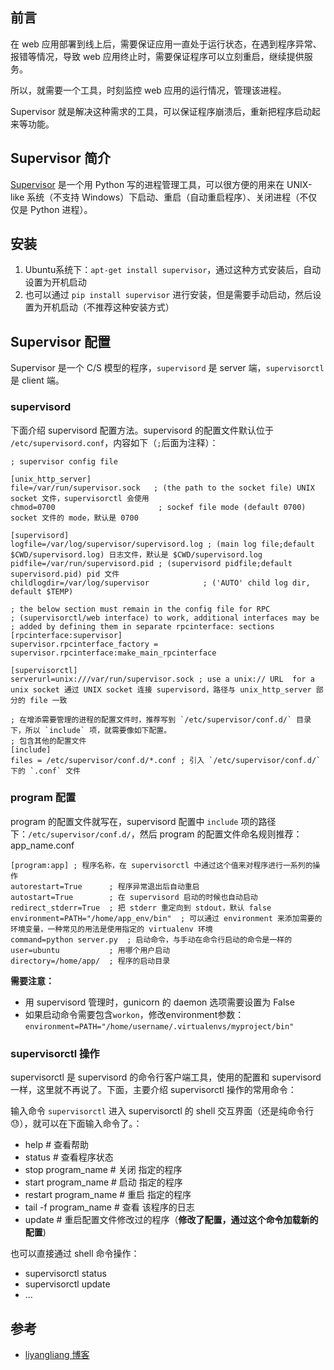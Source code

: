 ## 前言
在 web 应用部署到线上后，需要保证应用一直处于运行状态，在遇到程序异常、报错等情况，导致 web 应用终止时，需要保证程序可以立刻重启，继续提供服务。

所以，就需要一个工具，时刻监控 web 应用的运行情况，管理该进程。

Supervisor 就是解决这种需求的工具，可以保证程序崩溃后，重新把程序启动起来等功能。


## Supervisor 简介
[Supervisor](https://github.com/Supervisor/supervisor) 是一个用 Python 写的进程管理工具，可以很方便的用来在 UNIX-like 系统（不支持 Windows）下启动、重启（自动重启程序）、关闭进程（不仅仅是 Python 进程）。

## 安装
1. Ubuntu系统下：`apt-get install supervisor`，通过这种方式安装后，自动设置为开机启动
2. 也可以通过 `pip install supervisor` 进行安装，但是需要手动启动，然后设置为开机启动（不推荐这种安装方式）

## Supervisor 配置
Supervisor 是一个 C/S 模型的程序，`supervisord` 是 server 端，`supervisorctl` 是 client 端。

### supervisord
下面介绍 supervisord 配置方法。supervisord 的配置文件默认位于 `/etc/supervisord.conf`，内容如下（`;`后面为注释）：
```
; supervisor config file

[unix_http_server]
file=/var/run/supervisor.sock   ; (the path to the socket file) UNIX socket 文件，supervisorctl 会使用
chmod=0700                       ; sockef file mode (default 0700) socket 文件的 mode，默认是 0700

[supervisord]
logfile=/var/log/supervisor/supervisord.log ; (main log file;default $CWD/supervisord.log) 日志文件，默认是 $CWD/supervisord.log
pidfile=/var/run/supervisord.pid ; (supervisord pidfile;default supervisord.pid) pid 文件
childlogdir=/var/log/supervisor            ; ('AUTO' child log dir, default $TEMP)

; the below section must remain in the config file for RPC
; (supervisorctl/web interface) to work, additional interfaces may be
; added by defining them in separate rpcinterface: sections
[rpcinterface:supervisor]
supervisor.rpcinterface_factory = supervisor.rpcinterface:make_main_rpcinterface

[supervisorctl]
serverurl=unix:///var/run/supervisor.sock ; use a unix:// URL  for a unix socket 通过 UNIX socket 连接 supervisord，路径与 unix_http_server 部分的 file 一致

; 在增添需要管理的进程的配置文件时，推荐写到 `/etc/supervisor/conf.d/` 目录下，所以 `include` 项，就需要像如下配置。
; 包含其他的配置文件
[include]
files = /etc/supervisor/conf.d/*.conf ; 引入 `/etc/supervisor/conf.d/` 下的 `.conf` 文件
```

### program 配置
program 的配置文件就写在，supervisord 配置中 `include` 项的路径下：`/etc/supervisor/conf.d/`，然后 program 的配置文件命名规则推荐：app_name.conf

```
[program:app] ; 程序名称，在 supervisorctl 中通过这个值来对程序进行一系列的操作
autorestart=True      ; 程序异常退出后自动重启
autostart=True        ; 在 supervisord 启动的时候也自动启动
redirect_stderr=True  ; 把 stderr 重定向到 stdout，默认 false
environment=PATH="/home/app_env/bin"  ; 可以通过 environment 来添加需要的环境变量，一种常见的用法是使用指定的 virtualenv 环境
command=python server.py  ; 启动命令，与手动在命令行启动的命令是一样的
user=ubuntu           ; 用哪个用户启动
directory=/home/app/  ; 程序的启动目录
```
**需要注意：**  
- 用 supervisord 管理时，gunicorn 的 daemon 选项需要设置为 False
- 如果启动命令需要包含`workon`，修改environment参数：`environment=PATH="/home/username/.virtualenvs/myproject/bin"`

### supervisorctl 操作
supervisorctl 是 supervisord 的命令行客户端工具，使用的配置和 supervisord 一样，这里就不再说了。下面，主要介绍 supervisorctl 操作的常用命令：

输入命令 `supervisorctl` 进入 supervisorctl 的 shell 交互界面（还是纯命令行😓），就可以在下面输入命令了。：
- help                 # 查看帮助
- status               # 查看程序状态
- stop program_name    # 关闭 指定的程序
- start program_name   # 启动 指定的程序
- restart program_name # 重启 指定的程序
- tail -f program_name # 查看 该程序的日志
- update               # 重启配置文件修改过的程序（**修改了配置，通过这个命令加载新的配置**)

也可以直接通过 shell 命令操作：
- supervisorctl status
- supervisorctl update
- ...

## 参考
- [liyangliang 博客](http://liyangliang.me/posts/2015/06/using-supervisor/)
